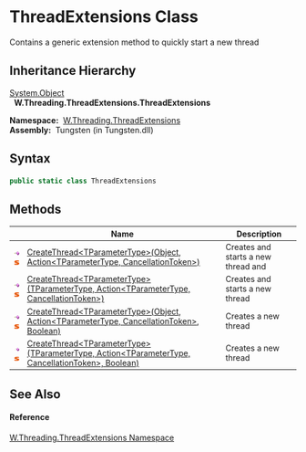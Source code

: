 ThreadExtensions Class
======================
   Contains a generic extension method to quickly start a new thread


Inheritance Hierarchy
---------------------
[System.Object][1]  
  **W.Threading.ThreadExtensions.ThreadExtensions**  

  **Namespace:**  [W.Threading.ThreadExtensions][2]  
  **Assembly:**  Tungsten (in Tungsten.dll)

Syntax
------

```csharp
public static class ThreadExtensions
```


Methods
-------

                                 | Name                                                                                                        | Description                         
-------------------------------- | ----------------------------------------------------------------------------------------------------------- | ----------------------------------- 
![Public method]![Static member] | [CreateThread&lt;TParameterType>(Object, Action&lt;TParameterType, CancellationToken>)][3]                  | Creates and starts a new thread and 
![Public method]![Static member] | [CreateThread&lt;TParameterType>(TParameterType, Action&lt;TParameterType, CancellationToken>)][4]          | Creates and starts a new thread     
![Public method]![Static member] | [CreateThread&lt;TParameterType>(Object, Action&lt;TParameterType, CancellationToken>, Boolean)][5]         | Creates a new thread                
![Public method]![Static member] | [CreateThread&lt;TParameterType>(TParameterType, Action&lt;TParameterType, CancellationToken>, Boolean)][6] | Creates a new thread                


See Also
--------

#### Reference
[W.Threading.ThreadExtensions Namespace][2]  

[1]: http://msdn.microsoft.com/en-us/library/e5kfa45b
[2]: ../README.md
[3]: CreateThread__1.md
[4]: CreateThread__1_2.md
[5]: CreateThread__1_1.md
[6]: CreateThread__1_3.md
[Public method]: ../../_icons/pubmethod.gif "Public method"
[Static member]: ../../_icons/static.gif "Static member"